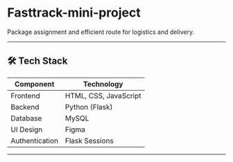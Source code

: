 # Fasttrack-mini-project
Package assignment and efficient route for logistics and delivery.

---

## 🛠️ Tech Stack

| Component     | Technology        |
|---------------|-------------------|
| Frontend      | HTML, CSS, JavaScript |
| Backend       | Python (Flask)     |
| Database      | MySQL              |
| UI Design     | Figma              |
| Authentication| Flask Sessions     |

---

